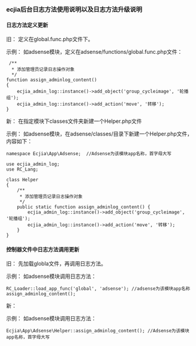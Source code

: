 ### ecjia后台日志方法使用说明以及日志方法升级说明

#### 日志方法定义更新

旧： 定义在global.func.php文件下。

示例： 如adsense模块，定义在adsense/functions/global.func.php文件：

```
 /**
  * 添加管理员记录日志操作对象
  */
function assign_adminlog_content()
{
    ecjia_admin_log::instance()->add_object('group_cycleimage', '轮播组');
    ecjia_admin_log::instance()->add_action('move', '转移');
}
```

新： 在指定模块下classes文件夹新建一个Helper.php文件

示例： 如adsense模块，在adsense/classes/目录下新建一个Helper.php文件，内容如下：

```
namespace Ecjia\App\Adsense;  //Adsense为该模块app名称，首字母大写

use ecjia_admin_log;
use RC_Lang;

class Helper
{ 
    /**
     * 添加管理员记录日志操作对象
     */
    public static function assign_adminlog_content() {
        ecjia_admin_log::instance()->add_object('group_cycleimage', '轮播组');
        ecjia_admin_log::instance()->add_action('move', '转移');
    } 
}
```

#### 控制器文件中日志方法调用更新

旧： 先加载globla文件，再调用日志方法。

示例： 如adsense模块调用日志方法：

```
RC_Loader::load_app_func('global', 'adsense'); //adsense为该模块app名称
assign_adminlog_content();
```

新：

示例： 如adsense模块调用日志方法：

```
Ecjia\App\Adsense\Helper::assign_adminlog_content(); //Adsense为该模块app名称，首字母大写
```